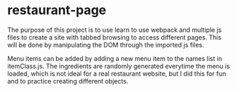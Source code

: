 # restaurant-page

The purpose of this project is to use learn to use webpack and multiple js files to create a site with tabbed browsing to access different pages.  This will be done by manipulating the DOM through the imported js files.

Menu items can be added by adding a new menu item to the names list in itemClass.js.  The ingredients are randomly generated everytime the menu is loaded, which is not ideal for a real restaurant website, but I did this for fun and to practice creating different objects.
